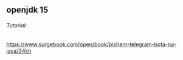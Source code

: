 ## openjdk 15

###### Tutorial:

https://www.surgebook.com/open/book/pishem-telegram-bota-na-java/34kh